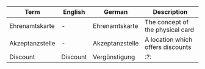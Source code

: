 |Term|English|German|Description|
|---|---|---|---|
|Ehrenamtskarte|-|Ehrenamtskarte|The concept of the physical card|
|Akzeptanzstelle|-|Akzeptanzstelle|A location which offers discounts|
|Discount|Discount|Vergünstigung|:?:|
